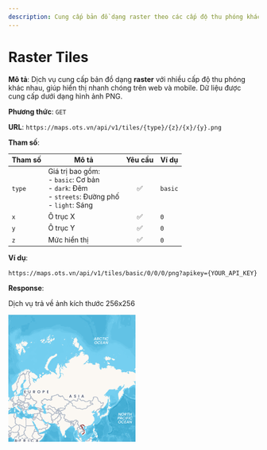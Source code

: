 ```yaml
---
description: Cung cấp bản đồ dạng raster theo các cấp độ thu phóng khác nhau, giúp hiển thị nhanh chóng trên web và mobile. Dữ liệu được cung cấp dưới dạng hình ảnh PNG hoặc JPEG.
---
```


# Raster Tiles

**Mô tả**: Dịch vụ cung cấp bản đồ dạng **raster** với nhiều cấp độ thu phóng khác nhau, giúp hiển thị nhanh chóng trên
web và mobile. Dữ liệu được cung cấp dưới dạng hình ảnh PNG.

**Phương thức**: `GET`

**URL**: `https://maps.ots.vn/api/v1/tiles/{type}/{z}/{x}/{y}.png`

**Tham số**:

| Tham số | Mô tả                                                                                                        | Yêu cầu | Ví dụ   |
|---------|--------------------------------------------------------------------------------------------------------------|:-------:|---------|
| `type`  | Giá trị bao gồm:<br/> - `basic`: Cơ bản <br/> - `dark`: Đêm <br/>- `streets`: Đường phố <br/>- `light`: Sáng |    ✅    | `basic` |
| `x`     | Ô trục X                                                                                                     |    ✅    | `0`     |
| `y`     | Ô trục Y                                                                                                     |    ✅    | `0`     |
| `z`     | Mức hiển thị                                                                                                 |    ✅    | `0`     |

**Ví dụ**:

```http
https://maps.ots.vn/api/v1/tiles/basic/0/0/0/png?apikey={YOUR_API_KEY}
```

**Response**:

Dịch vụ trả về ảnh kích thước 256x256

![My image alternative text](../../assets/geoserver-dispatch.png)





